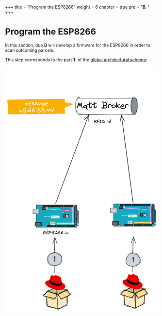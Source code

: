 +++
title = "Program the ESP8266"
weight = 6
chapter = true
pre = "<b>B. </b>"
+++

# Program the ESP8266

In this section, duo **B** will develop a firmware for the ESP8266 in order to scan outcoming parcels.

This step corresponds to the part **1.** of the [global architectural schema](https://rhte-2023-edge-lab.github.io/use-case/architecture/#data-flow):

![Zoom ESP](/images/schema-zoom-esp8266.png)